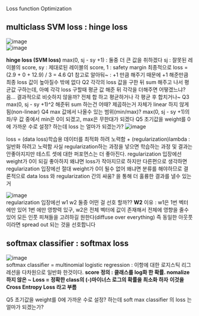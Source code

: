 Loss function Optimization

## multiclass SVM loss : hinge loss
![image](https://user-images.githubusercontent.com/56099627/70791748-078dd380-1ddb-11ea-91ac-d07b1625ffa7.png)  
![image](https://user-images.githubusercontent.com/56099627/70791913-723f0f00-1ddb-11ea-92a7-7b7bb4958f53.png)  
  
**hinge loss (SVM loss)**
max(0, sj - sy +1) : 둘중 더 큰 값을 취하겠다
sj : 잘못된 레이블의 score, sy : 제대로된 레이블의 score, 1 : safety margin
최종적으로 loss = (2.9 + 0 + 12.9) / 3 = 4.6
Q1 참고로 알아둬~ : +1 만큼 해주기 때문에 +1 해준만큼 최종 loss 값이 높아질수 밖에 없다
Q2 각각의 loss 값을 구한 뒤 sum 해주고 나서 평균값 구하는데, 아예 각각 loss 구할때 평균 값 해준 뒤 각각을 더해주면 어떻겠느냐? 음... 결과적으로 비슷하지 않을까? 전체 합 하고 평균하거나 각 평균 후 합치거나~
Q3 max(0, sj - sy +1)^2 해준뒤 sum 하는건 어때? 제곱하는거 자체가 linear 하지 않게 됨(non-linear)
Q4 max 값에서 나올수 있는 범위(min/max)? max(0, sj - sy +1)의 좌/우 값 중에서 min은 0이 되겠고, max은 무한대가 되겠다
Q5 초기값을 weight를 0에 가까운 수로 설정? 하는데 loss 는 얼마가 되겠는가?
![image](https://user-images.githubusercontent.com/56099627/70793369-7e789b80-1dde-11ea-8391-6c95cb0992fe.png)  

loss = (data loss)학습용 데이터를 최적화 하려 노력함 + (regularization)lambda : 일반화 하려고 노력함
사실 regularization하는 과정을 넣으면 학습하는 과정 및 결과는 안좋아지지만 테스트 셋에 대한 퍼포먼스는 더 좋아진다.
regularization 입장에선 weight가 0이 되길 좋아하지 왜냐면 loss가 작아지므로 
하지만 다른편으로 생각하면 regularization 입장에선 절대 weight가 0이 될수 없어 왜냐면 분류를 해야하므로 
결론적으로 data loss 와 regularization 간의 싸움? 을 통해 더 훌륭한 결과를 낼수 있는 거

![image](https://user-images.githubusercontent.com/56099627/70795267-c1d50900-1de2-11ea-9f6a-c99d2ec4825f.png)  
regularization 입장에선 w1 w2 둘중 어떤 걸 선호 할까?? **W2**
이유 : w1은 1번 벡터에만 있어 1번 에만 영향력 있구, w2은 전체 벡터에 값이 존재해서 전체에 영향을 줄수 있어 
모든 인풋 피쳐들을 고려하길 원한다(diffuse over everything)
즉 동일한 아웃풋이라면 spread out 되는 것을 선호합니다

## softmax classifier : softmax loss
![image](https://user-images.githubusercontent.com/56099627/70796052-aa971b00-1de4-11ea-8cb8-4bcb384d1275.png)  
softmax classifier = multinomial logistic regression : 이항에 대한 로지스틱 리그레션을 다차원으로 일반화 한것이다.
**score 정의 : 클래스를 log화 한 확률. nomalize 하지 않은 ~**
**Loss = 정확한 class의 (-)마이너스 로그의 확률을 최소화 하자**
**이것을 Cross Entropy Loss 라고 부름**

Q5 초기값을 weight를 0에 가까운 수로 설정? 하는데 soft max classifier 의 loss 는 얼마가 되겠는가?
